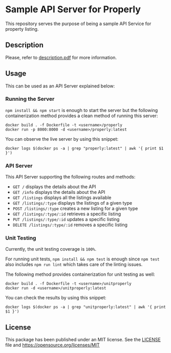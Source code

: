 # Sample API Server for Properly

This repository serves the purpose of being a sample API Service for property listing.

## Description

Please, refer to [description.pdf](./docs/description.pdf) for more information.

## Usage

This can be used as an API Server explained below:

### Running the Server
`npm install && npm start` is enough to start the server but the following containerization method provides a clean method of running this server:
```
docker build . -f Dockerfile -t <username>/properly
docker run -p 8000:8000 -d <username>/properly:latest
```

You can observe the live server by using this snippet:
```
docker logs $(docker ps -a | grep "properly:latest" | awk '{ print $1 }')
```

### API Server

This API Server supporting the following routes and methods:
 * `GET /` displays the details about the API
 * `GET /info` displays the details about the API
 * `GET /listings` displays all the listings available
 * `GET /listings/:type` displays the listings of a given type
 * `POST /listings/:type` creates a new listing for a given type
 * `GET /listings/:type/:id` retrieves a specific listing
 * `PUT /listings/:type/:id` updates a specific listing
 * `DELETE /listings/:type/:id` removes a specific listing

### Unit Testing
Currently, the unit testing coverage is `100%`.

For running unit tests, `npm install && npm test` is enough since `npm test` also includes `npm run lint` which takes care of the linting issues.

The following method provides containerization for unit testing as well:
```
docker build . -f Dockerfile -t <username>/unitproperly
docker run -d <username>/unitproperly:latest
```

You can check the results by using this snippet:
```
docker logs $(docker ps -a | grep "unitproperly:latest" | awk '{ print $1 }')
```

## License
This package has been published under an MIT license. See the [LICENSE](./LICENSE) file and https://opensource.org/licenses/MIT
